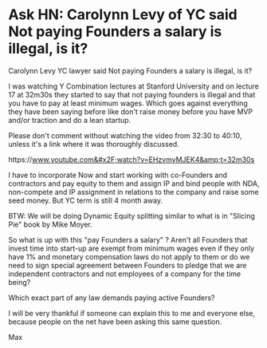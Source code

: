# Ask HN: Carolynn Levy of YC said Not paying Founders a salary is illegal, is it?

Carolynn Levy YC lawyer said Not paying Founders a salary is illegal, is it?<p>I was watching Y Combination lectures at Stanford University and on lecture 17 at 32m30s they started to say that not paying founders is illegal and that you have to pay at least minimum wages. Which goes against everything they have been saying before like don&#x27;t raise money before you have MVP and&#x2F;or traction and do a lean startup.<p>Please don&#x27;t comment without watching the video from 32:30 to 40:10, unless it&#x27;s a link where it was thoroughly discussed.<p>https:&#x2F;&#x2F;www.youtube.com&#x2F;watch?v=EHzvmyMJEK4&amp;t=32m30s<p>I have to incorporate Now and start working with co-Founders and contractors and pay equity to them and assign IP and bind people with NDA, non-compete and IP assignment in relations to the company and raise some seed money. But YC term is still 4 month away.<p>BTW: We will be doing Dynamic Equity splitting similar to what is in &quot;Slicing Pie&quot; book by Mike Moyer.<p>So what is up with this &quot;pay Founders a salary&quot; ?
Aren&#x27;t all Founders that invest time into start-up are exempt from minimum wages even if they only have 1% and monetary compensation laws do not apply to them or do we need to sign special agreement between Founders to pledge that we are independent contractors and not employees of a company for the time being?<p>Which exact part of any law demands paying active Founders?<p>I will be very thankful if someone can explain this to me and everyone else, because people on the net have been asking this same question.<p>Max
